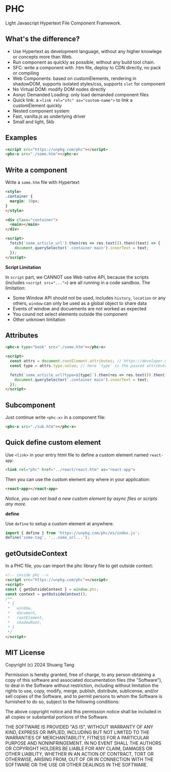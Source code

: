# PHC

Light Javascript Hypertext File Component Framework.

## What's the difference?

- Use Hypertext as development language, without any higher knowlege or concepts more than Web.
- Run component as quickly as possible, without any build tool chain.
- SFC: write a component with .htm file, deploy to CDN directly, no pack or compiling
- Web Components: based on customElements, rendering in shadowDOM, supports isolated styles/css, supports `slot` for component
- No Virtual DOM: modify DOM nodes directly
- Asnyc Demanded Loading: only load demanded component files
- Quick link: a `<link rel="sfc" as="custom-name">` to link a customElement quickly
- Nested component system
- Fast, vanilla.js as underlying driver
- Small and light, 5kb

## Examples

```html
<script src="https://unpkg.com/phc"></script>
<phc-x src="./some.htm"></phc-x>
```

## Write a component

Write a `some.htm` file with Hypertext

```html
<style>
.container {
  margin: 10px;
}
</style>

<div class="container">
  <main></main>
</div>

<script>
  fetch('some_article_url').then(res => res.text()).then((text) => {
    document.querySelector('.container main').innerText = text;
  });
</script>
```

**Script Limitation**

In `script` part, we CANNOT use Web native API, because the scripts (includes `<script src="...">`) are all running in a code sandbox. The limitation:

- Some Window API should not be used, includes `history`, `location` or any others, `window` can only be used as a global object to share data
- Events of window and docuements are not worked as expected
- You cound not select elements outside the component
- Other unknown limitation

## Attributes

```html
<phc-x type="book" src="./some.htm"></phc-x>
```

```html
<script>
  const attrs = document.rootElement.attributes; // https://developer.mozilla.org/zh-CN/docs/Web/API/NamedNodeMap
  const type = attrs.type.value; // here `type` is the passed attribute whose value is `book`

  fetch(`some_article_url?type=${type}`).then(res => res.text()).then((text) => {
    document.querySelector('.container main').innerText = text;
  });
</script>
```

## Subcomponent

Just continue write `<phc-x>` in a component file:

```html
<phc-x src="./sub.htm"></phc-x>
```

## Quick define custom element

Use `<link>` in your entry html file to define a custom element named `react-app`:

```html
<link rel="phc" href="../react/react.htm" as="react-app">
```

Then you can use the custom element any where in your application:

```html
<react-app></react-app>
```

*Notice, you can not load a new custom element by async files or scripts any more.*

**define**

Use `define` to setup a custom element at anywhere.

```js
import { define } from 'https://unpkg.com/phc/es/index.js';
define('some-tag', '...some_url...');
```

## getOutsideContext

In a PHC file, you can import the phc library file to get outside context:

```html
<!-- inside phc -->
<script src="https://unpkg.com/phc"></script>
<script>
const { getOutsideContext } = window.phc;
const context = getOutsideContext();
/**
 * {
 *   window,
 *   document,
 *   rootElement,
 *   shadowRoot,
 * }
 */
</script>
```

## MIT License

Copyright (c) 2024 Shuang Tang

Permission is hereby granted, free of charge, to any person obtaining a copy of this software and associated documentation files (the "Software"), to deal in the Software without restriction, including without limitation the rights to use, copy, modify, merge, publish, distribute, sublicense, and/or sell copies of the Software, and to permit persons to whom the Software is furnished to do so, subject to the following conditions:

The above copyright notice and this permission notice shall be included in all copies or substantial portions of the Software.

THE SOFTWARE IS PROVIDED "AS IS", WITHOUT WARRANTY OF ANY KIND, EXPRESS OR IMPLIED, INCLUDING BUT NOT LIMITED TO THE WARRANTIES OF MERCHANTABILITY, FITNESS FOR A PARTICULAR PURPOSE AND NONINFRINGEMENT. IN NO EVENT SHALL THE AUTHORS OR COPYRIGHT HOLDERS BE LIABLE FOR ANY CLAIM, DAMAGES OR OTHER LIABILITY, WHETHER IN AN ACTION OF CONTRACT, TORT OR OTHERWISE, ARISING FROM, OUT OF OR IN CONNECTION WITH THE SOFTWARE OR THE USE OR OTHER DEALINGS IN THE SOFTWARE.
